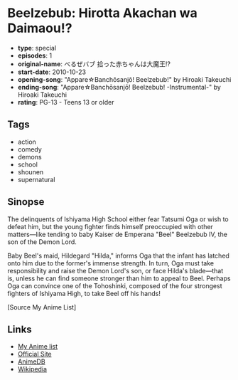 # Beelzebub: Hirotta Akachan wa Daimaou!?

-   **type**: special
-   **episodes**: 1
-   **original-name**: べるぜバブ 拾った赤ちゃんは大魔王!?
-   **start-date**: 2010-10-23
-   **opening-song**: "Appare☆Banchōsanjō! Beelzebub!" by Hiroaki Takeuchi
-   **ending-song**: "Appare☆Banchōsanjō! Beelzebub! -Instrumental-" by Hiroaki Takeuchi
-   **rating**: PG-13 - Teens 13 or older

## Tags

-   action
-   comedy
-   demons
-   school
-   shounen
-   supernatural

## Sinopse

The delinquents of Ishiyama High School either fear Tatsumi Oga or wish to defeat him, but the young fighter finds himself preoccupied with other matters—like tending to baby Kaiser de Emperana "Beel" Beelzebub IV, the son of the Demon Lord.

Baby Beel's maid, Hildegard "Hilda," informs Oga that the infant has latched onto him due to the former's immense strength. In turn, Oga must take responsibility and raise the Demon Lord's son, or face Hilda's blade—that is, unless he can find someone stronger than him to appeal to Beel. Perhaps Oga can convince one of the Tohoshinki, composed of the four strongest fighters of Ishiyama High, to take Beel off his hands!

[Source My Anime List]

## Links

-   [My Anime list](https://myanimelist.net/anime/9120/Beelzebub__Hirotta_Akachan_wa_Daimaou)
-   [Official Site](http://www.jumpfesta.com/anime/r_m02.html?num=1)
-   [AnimeDB](http://anidb.info/perl-bin/animedb.pl?show=anime&aid=7736)
-   [Wikipedia](<http://en.wikipedia.org/wiki/Beelzebub_(manga)>)

